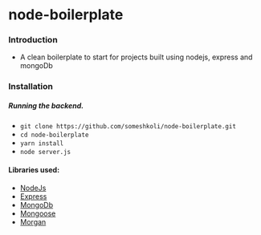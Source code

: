 # node-boilerplate

### Introduction
- A clean boilerplate to start for projects built using nodejs, express and mongoDb

### Installation

##### Running the backend.
 - ```git clone https://github.com/someshkoli/node-boilerplate.git```
 - ```cd node-boilerplate```
 - ```yarn install```
 - ```node server.js```

#### Libraries used:
-  [NodeJs](https://nodejs.org)
-  [Express](https://expressjs.com/)
-  [MongoDb](https://www.mongodb.com/)
-  [Mongoose](https://mongoosejs.com/)
-  [Morgan](https://github.com/expressjs/morgan)